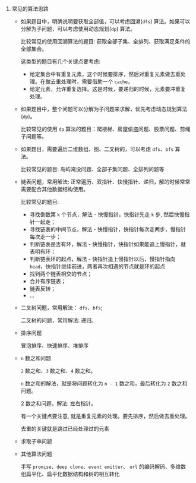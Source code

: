 1. 常见的算法思路
    
    - 如果题目中，明确说明要获取全部值，可以考虑回溯(`dfs`) 算法。如果可以分解为子问题，可以考虑使用动态规划(`dp`) 算法。

        比较常见的使用回溯算法的题目: 获取全部子集、全排列、获取满足条件的全部集合。

        这类型的题目有几个关键点要考虑:
        - 给定集合中有重复元素，这个时候要排序，然后对重复元素做去重处理。在做去重处理时，需要借助一个 `cache`。
        - 给定元素，允许重复选择。这是时候，要递归的时候，元素要冲重复处理。

    - 如果题目中，整个问题可以分解为子问题来求解，优先考虑动态规划算法(`dp`)。

        比较常见的使用 `dp` 算法的题目：爬楼梯、房屋偷盗问题、股票问题、剪绳子问题等。

    - 如果题目，需要遍历二维数组、图、二叉树的，可以考虑 `dfs`、`bfs` 算法。

        比较常见的题目: 岛屿淹没问题、全部子集问题、全排列问题等

    - 链表问题，常用解法: 正常遍历、双指针、快慢指针、递归，解的时候常常需要配合其他数据结构使用。

        比较常见的题目: 
        - 寻找倒数第 `k` 个节点，解法 - 快慢指针，快指针先走 `k` 步, 然后快慢指针一起走；
        - 寻找链表的中间节点，解法 - 快慢指针，快指针每次走两步，慢指针每次走一步；
        - 判断链表是否有环，解法 - 快慢指针，快指针如果能追上慢指针，就表明有环；
        - 判断链表环的起点，解法 - 快指针追上慢指针以后，慢指针指向 `head`，快指针继续前进，两者再次相遇的节点就是环的起点
        - 找到两个链表相交的节点；
        - 合并有序链表；
        - 链表反转；
        - ...

    - 二叉树问题，常用解法： `dfs`、`bfs`;
  
        二叉树的问题，常用解法: 递归。
  
    - 排序问题

        冒泡排序、快速排序、堆排序

    - `n` 数之和问题

        `2` 数之和、`3` 数之和、`4` 数之和。

        `n` 数之和的解法，就是将问题转化为 `n - 1` 数之和，最后转化为 `2` 数之和问题。

        2 数之和问题，解法: 左右指针。

        有一个关键点要注意, 就是重复元素的处理。要先排序，然后做去重处理。

        去重的关键就是跳过已经处理过的元素

    - 求取子串问题
    
    - 其他算法问题

        手写 `promise`、`deep clone`、`event emitter`、 `url` 的编码解码、多维数组扁平化、扁平化数据结构和树的相互转化




